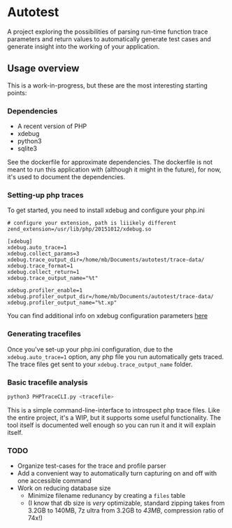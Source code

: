 # Autotest

A project exploring the possibilities of parsing run-time function trace parameters and return values to automatically generate test cases and generate insight into the working of your application.

## Usage overview

This is a work-in-progress, but these are the most interesting starting points:

### Dependencies

* A recent version of PHP
* xdebug
* python3
* sqlite3

See the dockerfile for approximate dependencies.
The dockerfile is not meant to run this application with (although it might in the future), for now, it's used to document the dependencies.

### Setting-up php traces

To get started, you need to install xdebug and configure your php.ini

```
# configure your extension, path is liiikely different
zend_extension=/usr/lib/php/20151012/xdebug.so

[xdebug]
xdebug.auto_trace=1
xdebug.collect_params=3
xdebug.trace_output_dir=/home/mb/Documents/autotest/trace-data/
xdebug.trace_format=1
xdebug.collect_return=1
xdebug.trace_output_name="%t"

xdebug.profiler_enable=1
xdebug.profiler_output_dir=/home/mb/Documents/autotest/trace-data/
xdebug.profiler_output_name="%t.xp"
```

You can find additional info on xdebug configuration parameters [here](https://xdebug.org/docs/all_settings)

### Generating tracefiles

Once you've set-up your php.ini configuration, due to the `xdebug.auto_trace=1` option, any php file you run automatically gets traced. The trace files get sent to your `xdebug.trace_output_name` folder.

### Basic tracefile analysis

```sh
python3 PHPTraceCLI.py <tracefile>
```

This is a simple command-line-interface to introspect php trace files. Like the entire project, it's a WIP, but it supports some useful functionality. The tool itself is documented well enough so you can run it and it will explain itself.

### TODO

* Organize test-cases for the trace and profile parser
* Add a convenient way to automatically turn capturing on and off with one accessible command
* Work on reducing database size
  * Minimize filename redunancy by creating a `files` table
  * (I know that db size is _very_ optimizable, standard zipping takes from 3.2GB to 140MB, 7z ultra from 3.2GB to _43MB_, compression ratio of 74x!)
